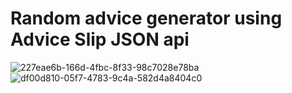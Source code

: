# Random advice generator using Advice Slip JSON api


![227eae6b-166d-4fbc-8f33-98c7028e78ba](https://user-images.githubusercontent.com/56825541/148797876-5d3fd646-ceb2-4de4-8b4b-d5b33f55437f.jpg)
![df00d810-05f7-4783-9c4a-582d4a8404c0](https://user-images.githubusercontent.com/56825541/148798549-d275e8ac-58c5-4773-b3ec-8285e095dc24.jpg)
